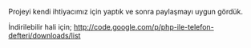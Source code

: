 Projeyi kendi ihtiyacımız için yaptık ve sonra paylaşmayı uygun gördük.

İndirilebilir hali için;
http://code.google.com/p/php-ile-telefon-defteri/downloads/list
